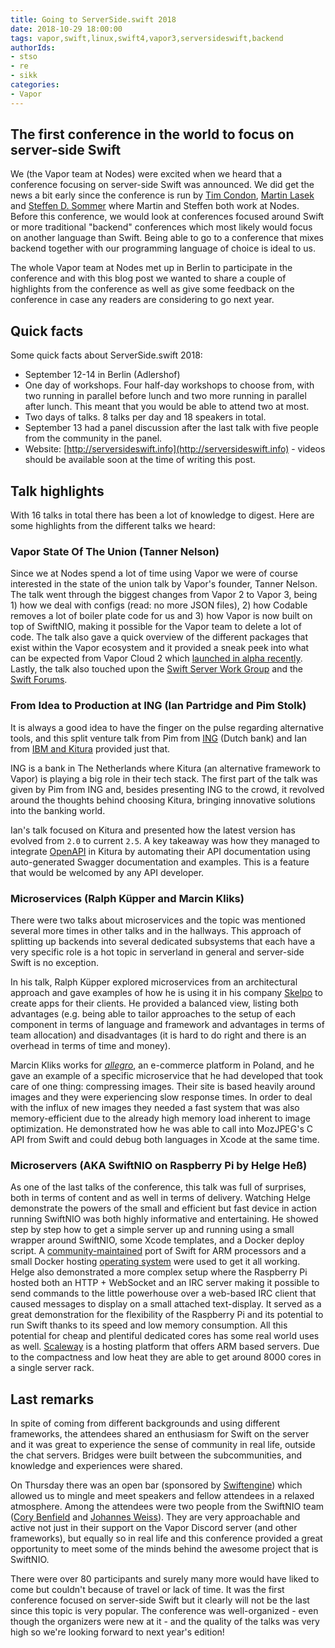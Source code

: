 ```yaml
---
title: Going to ServerSide.swift 2018
date: 2018-10-29 18:00:00
tags: vapor,swift,linux,swift4,vapor3,serversideswift,backend
authorIds:
- stso
- re
- sikk
categories:
- Vapor
---
```


## The first conference in the world to focus on server-side Swift
We (the Vapor team at Nodes) were excited when we heard that a conference focusing on server-side Swift was announced. We did get the news a bit early since the conference is run by [Tim Condon](https://twitter.com/0xtim), [Martin Lasek](https://twitter.com/martinlasek) and [Steffen D. Sommer](https://twitter.com/steffendsommer) where Martin and Steffen both work at Nodes. Before this conference, we would look at conferences focused around Swift or more traditional "backend" conferences which most likely would focus on another language than Swift. Being able to go to a conference that mixes backend together with our programming language of choice is ideal to us.

The whole Vapor team at Nodes met up in Berlin to participate in the conference and with this blog post we wanted to share a couple of highlights from the conference as well as give some feedback on the conference in case any readers are considering to go next year.

## Quick facts
Some quick facts about ServerSide.swift 2018:
- September 12-14 in Berlin (Adlershof)
- One day of workshops. Four half-day workshops to choose from, with two running in parallel before lunch and two more running in parallel after lunch. This meant that you would be able to attend two at most.
- Two days of talks. 8 talks per day and 18 speakers in total.
- September 13 had a panel discussion after the last talk with five people from the community in the panel.
- Website: [http://serversideswift.info](http://serversideswift.info) - videos should be available soon at the time of writing this post.

## Talk highlights
With 16 talks in total there has been a lot of knowledge to digest. Here are some highlights from the different talks we heard:

### Vapor State Of The Union (Tanner Nelson)
Since we at Nodes spend a lot of time using Vapor we were of course interested in the state of the union talk by Vapor's founder, Tanner Nelson. The talk went through the biggest changes from Vapor 2 to Vapor 3, being 1) how we deal with configs (read: no more JSON files), 2) how Codable removes a lot of boiler plate code for us and 3) how Vapor is now built on top of SwiftNIO, making it possible for the Vapor team to delete a lot of code. The talk also gave a quick overview of the different packages that exist within the Vapor ecosystem and it provided a sneak peek into what can be expected from Vapor Cloud 2 which [launched in alpha recently](https://medium.com/vapor-cloud/vapor-cloud-2-public-alpha-2d9ee14d0688). Lastly, the talk also touched upon the [Swift Server Work Group](https://swift.org/server/) and the [Swift Forums](https://forums.swift.org/c/development/server).


### From Idea to Production at ING (Ian Partridge and Pim Stolk)
It is always a good idea to have the finger on the pulse regarding alternative tools, and this split venture talk from Pim from [ING](https://www.ing.com) (Dutch bank) and Ian from [IBM and Kitura](https://www.kitura.io) provided just that.

ING is a bank in The Netherlands where Kitura (an alternative framework to Vapor) is playing a big role in their tech stack. The first part of the talk was given by Pim from ING and, besides presenting ING to the crowd, it revolved around the thoughts behind choosing Kitura, bringing innovative solutions into the banking world.

Ian's talk focused on Kitura and presented how the latest version has evolved from `2.0` to current `2.5`. A key takeaway was how they managed to integrate [OpenAPI](https://www.openapis.org/) in Kitura by automating their API documentation using auto-generated Swagger documentation and examples. This is a feature that would be welcomed by any API developer.

### Microservices (Ralph Küpper and Marcin Kliks)
There were two talks about microservices and the topic was mentioned several more times in other talks and in the hallways. This approach of splitting up backends into several dedicated subsystems that each have a very specific role is a hot topic in serverland in general and server-side Swift is no exception.

In his talk, Ralph Küpper explored microservices from an architectural approach and gave examples of how he is using it in his company [Skelpo](https://www.skelpo.com) to create apps for their clients. He provided a balanced view, listing both advantages (e.g. being able to tailor approaches to the setup of each component in terms of language and framework and advantages in terms of team allocation) and disadvantages (it is hard to do right and there is an overhead in terms of time and money).

Marcin Kliks works for [_allegro_](https://allegro.pl), an e-commerce platform in Poland, and he gave an example of a specific microservice that he had developed that took care of one thing: compressing images. Their site is based heavily around images and they were experiencing slow response times. In order to deal with the influx of new images they needed a fast system that was also memory-efficient due to the already high memory load inherent to image optimization. He demonstrated how he was able to call into MozJPEG's C API from Swift and could debug both languages in Xcode at the same time.

### Microservers (AKA SwiftNIO on Raspberry Pi by Helge Heß)
As one of the last talks of the conference, this talk was full of surprises, both in terms of content and as well in terms of delivery. Watching Helge demonstrate the powers of the small and efficient but fast device in action running SwiftNIO was both highly informative and entertaining.
He showed step by step how to get a simple server up and running using a small wrapper around SwiftNIO, some Xcode templates, and a Docker deploy script. A [community-maintained](https://www.uraimo.com) port of Swift for ARM processors and a small Docker hosting [operating system](http://hypriot.com) were used to get it all working.
Helge also demonstrated a more complex setup where the Raspberry Pi hosted both an HTTP + WebSocket and an IRC server making it possible to send commands to the little powerhouse over a web-based IRC client that caused messages to display on a small attached text-display. It served as a great demonstration for the flexibility of the Raspberry Pi and its potential to run Swift thanks to its speed and low memory consumption.
All this potential for cheap and plentiful dedicated cores has some real world uses as well. [Scaleway](https://www.scaleway.com) is a hosting platform that offers ARM based servers. Due to the compactness and low heat they are able to get around 8000 cores in a single server rack.

## Last remarks
In spite of coming from different backgrounds and using different frameworks, the attendees shared an enthusiasm for Swift on the server and it was great to experience the sense of community in real life, outside the chat servers. Bridges were built between the subcommunities, and knowledge and experiences were shared.

On Thursday there was an open bar (sponsored by [Swiftengine](https://swiftengine.io)) which allowed us to mingle and meet speakers and fellow attendees in a relaxed atmosphere. Among the attendees were two people from the SwiftNIO team ([Cory Benfield](https://twitter.com/Lukasaoz) and [Johannes Weiss](https://twitter.com/johannesweiss)). They are very approachable and active not just in their support on the Vapor Discord server (and other frameworks), but equally so in real life and this conference provided a great opportunity to meet some of the minds behind the awesome project that is SwiftNIO.

There were over 80 participants and surely many more would have liked to come but couldn't because of travel or lack of time. It was the first conference focused on server-side Swift but it clearly will not be the last since this topic is very popular. The conference was well-organized - even though the organizers were new at it - and the quality of the talks was very high so we're looking forward to next year's edition!
